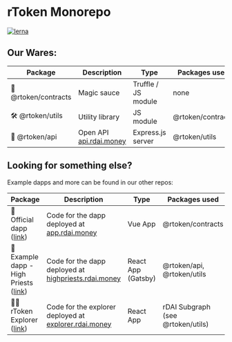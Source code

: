# rToken Monorepo

[![lerna](https://img.shields.io/badge/maintained%20with-lerna-cc00ff.svg)](https://lerna.js.org/)

## Our Wares:

| Package                           | Description                                       | Type                | Packages used     |
| --------------------------------- | ------------------------------------------------- | ------------------- | ----------------- |
| :scroll: @rtoken/contracts        | Magic sauce                                       | Truffle / JS module | none              |
| :hammer_and_wrench: @rtoken/utils | Utility library                                   | JS module           | @rtoken/contracts |
| :satellite: @rtoken/api           | Open API [api.rdai.money](https://api.rdai.money) | Express.js server   | @rtoken/utils     |

## Looking for something else?

Example dapps and more can be found in our other repos:

| Package                                                                                                   | Description                                                                            | Type               | Packages used                     |
| --------------------------------------------------------------------------------------------------------- | -------------------------------------------------------------------------------------- | ------------------ | --------------------------------- |
| :money_with_wings: Official dapp ([link](https://github.com/rtoken-project/rdai-app))                     | Code for the dapp deployed at [app.rdai.money](https://app.rdai.money)                 | Vue App            | @rtoken/contracts                 |
| :crown: Example dapp - High Priests ([link](https://github.com/rtoken-project/example-dapp-high-priests)) | Code for the dapp deployed at [highpriests.rdai.money](https://highpriests.rdai.money) | React App (Gatsby) | @rtoken/api, @rtoken/utils        |
| :telescope::stars: rToken Explorer ([link](https://github.com/rtoken-project/rtoken-explorer))            | Code for the explorer deployed at [explorer.rdai.money](https://explorer.rdai.money)   | React App          | rDAI Subgraph (see @rtoken/utils) |
